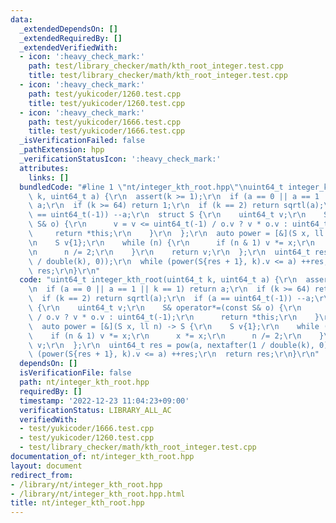 ```yaml
---
data:
  _extendedDependsOn: []
  _extendedRequiredBy: []
  _extendedVerifiedWith:
  - icon: ':heavy_check_mark:'
    path: test/library_checker/math/kth_root_integer.test.cpp
    title: test/library_checker/math/kth_root_integer.test.cpp
  - icon: ':heavy_check_mark:'
    path: test/yukicoder/1260.test.cpp
    title: test/yukicoder/1260.test.cpp
  - icon: ':heavy_check_mark:'
    path: test/yukicoder/1666.test.cpp
    title: test/yukicoder/1666.test.cpp
  _isVerificationFailed: false
  _pathExtension: hpp
  _verificationStatusIcon: ':heavy_check_mark:'
  attributes:
    links: []
  bundledCode: "#line 1 \"nt/integer_kth_root.hpp\"\nuint64_t integer_kth_root(uint64_t\
    \ k, uint64_t a) {\r\n  assert(k >= 1);\r\n  if (a == 0 || a == 1 || k == 1) return\
    \ a;\r\n  if (k >= 64) return 1;\r\n  if (k == 2) return sqrtl(a);\r\n  if (a\
    \ == uint64_t(-1)) --a;\r\n  struct S {\r\n    uint64_t v;\r\n    S& operator*=(const\
    \ S& o) {\r\n      v = v <= uint64_t(-1) / o.v ? v * o.v : uint64_t(-1);\r\n \
    \     return *this;\r\n    }\r\n  };\r\n  auto power = [&](S x, ll n) -> S {\r\
    \n    S v{1};\r\n    while (n) {\r\n      if (n & 1) v *= x;\r\n      x *= x;\r\
    \n      n /= 2;\r\n    }\r\n    return v;\r\n  };\r\n  uint64_t res = pow(a, nextafter(1\
    \ / double(k), 0));\r\n  while (power(S{res + 1}, k).v <= a) ++res;\r\n  return\
    \ res;\r\n}\r\n"
  code: "uint64_t integer_kth_root(uint64_t k, uint64_t a) {\r\n  assert(k >= 1);\r\
    \n  if (a == 0 || a == 1 || k == 1) return a;\r\n  if (k >= 64) return 1;\r\n\
    \  if (k == 2) return sqrtl(a);\r\n  if (a == uint64_t(-1)) --a;\r\n  struct S\
    \ {\r\n    uint64_t v;\r\n    S& operator*=(const S& o) {\r\n      v = v <= uint64_t(-1)\
    \ / o.v ? v * o.v : uint64_t(-1);\r\n      return *this;\r\n    }\r\n  };\r\n\
    \  auto power = [&](S x, ll n) -> S {\r\n    S v{1};\r\n    while (n) {\r\n  \
    \    if (n & 1) v *= x;\r\n      x *= x;\r\n      n /= 2;\r\n    }\r\n    return\
    \ v;\r\n  };\r\n  uint64_t res = pow(a, nextafter(1 / double(k), 0));\r\n  while\
    \ (power(S{res + 1}, k).v <= a) ++res;\r\n  return res;\r\n}\r\n"
  dependsOn: []
  isVerificationFile: false
  path: nt/integer_kth_root.hpp
  requiredBy: []
  timestamp: '2022-12-23 11:04:23+09:00'
  verificationStatus: LIBRARY_ALL_AC
  verifiedWith:
  - test/yukicoder/1666.test.cpp
  - test/yukicoder/1260.test.cpp
  - test/library_checker/math/kth_root_integer.test.cpp
documentation_of: nt/integer_kth_root.hpp
layout: document
redirect_from:
- /library/nt/integer_kth_root.hpp
- /library/nt/integer_kth_root.hpp.html
title: nt/integer_kth_root.hpp
---
```

